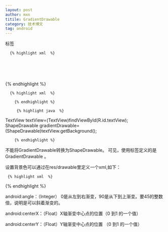```yaml
---
layout: post
author: mxn
titile: GradientDrawable
category: 技术博文
tag: android
---
```


<shape>标签

      {% highlight xml  %}
<?xml version="1.0" encoding="utf-8"?>  
<shape xmlns:android="http://schemas.android.com/apk/res/android"  
    android:shape="rectangle">  
    <gradient  
        android:startColor="#FFFF0000"  
        android:endColor="#80FF00FF"  
        android:angle="45"/>  
    <padding android:left="7dp"  
        android:top="7dp"  
        android:right="7dp"  
        android:bottom="7dp" />  
    <corners android:radius="8dp" />  
</shape>
     {% endhighlight %}
     
<!-- more -->

      {% highlight xml  %}
<TextView  
        android:id="@+id/textView"  
        android:layout_width="wrap_content"  
        android:layout_height="wrap_content"  
        android:background="@drawable/gradient_box"  
        android:text="测试" />  
        
        {% endhighlight %}
   
         {% highlight java  %}
TextView textView=(TextView)findViewById(R.id.textView);  
ShapeDrawable gradientDrawable=(ShapeDrawable)textView.getBackground();  
   
        {% endhighlight %}
        
不能将GradientDrawable转换为ShapeDrawable。
可见，使用<shape>标签定义的是GradientDrawable
。

设置背景色可以通过在res/drawable里定义一个xml,如下：

     {% highlight xml  %}
<?xml version="1.0" encoding="utf-8"?>  
<shape xmlns:android="http://schemas.android.com/apk/res/android">  
      <gradient
            android:angle="90"
            android:centerColor="#FF3f3f3f"
            android:centerY="0.5"
            android:endColor="#FF2c2c2c"
            android:startColor="#FF2c2c2c"
            android:type="linear"
            android:useLevel="false" /> 
</shape>  
     {% endhighlight %}
     
android:angle：（Integer） 0是从左到右渐变，90是从下到上渐变。要45的整数倍，说明是可以斜着渐变的。

android:centerX：（Float）X轴渐变中心点的位置（0 到1 的一个值）

android:centerY：（Float）Y轴渐变中心点的位置 （0 到1 的一个值）


     
     
     

